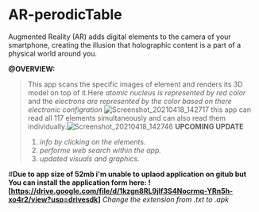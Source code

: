 # AR-perodicTable
Augmented Reality (AR) adds digital elements to the camera of your smartphone, creating the illusion that holographic content is a part of a physical world around you.

**@OVERVIEW:**
>This app scans the specific images of element and renders its 3D model on top of it.Here *atomic nucleus is represented by red color* and the *electrons are represented  by the color based on there electronic configration* ![Screenshot_20210418_142717](https://user-images.githubusercontent.com/66684814/115141101-3e6f9b80-a058-11eb-96f4-a1363c5d1be6.jpg)
>this app can read all 117  elements simultaneously and can also read them individually.![Screenshot_20210418_142746](https://user-images.githubusercontent.com/66684814/115141195-a4f4b980-a058-11eb-942e-42412ea62b0f.jpg)
**UPCOMING UPDATE**
>1. *info by clicking on the elements.*
>2. *performe web search within the app.*
>3. *updated visuals and graphics.*

#**Due to app size of 52mb i'm unable to uplaod application on gitub but You can install the application form here: ![https://drive.google.com/file/d/1kzgn8RL9jlf3S4Nocrmq-YRn5h-xo4r2/view?usp=drivesdk]** *Change the extension from .txt to .apk*

